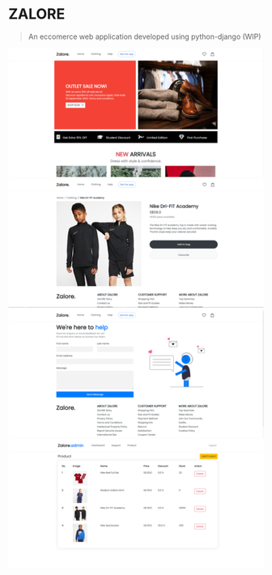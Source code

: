 # ZALORE
> An eccomerce web application developed using python-django (WIP)

![alt text](https://github.com/Tjandra-Putra/zalore-eccomerce/blob/master/readme_images/zalore_1.PNG)
![alt text](https://github.com/Tjandra-Putra/zalore-eccomerce/blob/master/readme_images/zalore_2.PNG)
![alt text](https://github.com/Tjandra-Putra/zalore-eccomerce/blob/master/readme_images/zalore_3.PNG)
![alt text](https://github.com/Tjandra-Putra/zalore-eccomerce/blob/master/readme_images/zalore_4.PNG)
